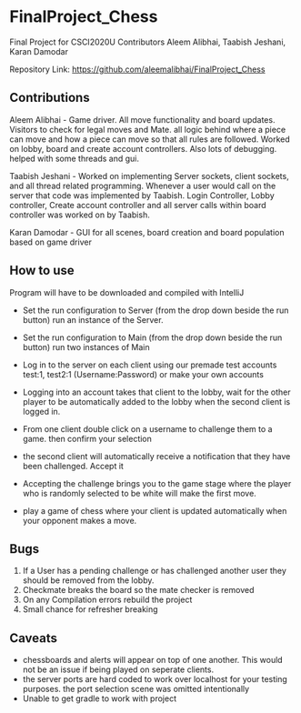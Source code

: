 # FinalProject_Chess
Final Project for CSCI2020U
Contributors Aleem Alibhai, Taabish Jeshani, Karan Damodar


Repository Link: https://github.com/aleemalibhai/FinalProject_Chess

## Contributions

Aleem Alibhai - Game driver. All move functionality and board updates. Visitors to check for legal moves and Mate. all logic behind where a piece can move and how a piece can move so that all rules are followed. Worked on lobby, board and create account controllers. Also lots of debugging. helped with some threads and gui.

Taabish Jeshani - Worked on implementing Server sockets, client sockets, and all thread related programming. Whenever a user would 
call on the server that code was implemented by Taabish. Login Controller, Lobby controller, Create account controller and all
server calls within board controller was worked on by Taabish.

Karan Damodar - GUI for all scenes, board creation and board population based on game driver


## How to use

Program will have to be downloaded and compiled with IntelliJ
- Set the run configuration to Server (from the drop down beside the run button) run an instance of the Server.

- Set the run configuration to Main (from the drop down beside the run button) run two instances of Main

- Log in to the server on each client using our premade test accounts test:1, test2:1 (Username:Password) or make your own accounts

- Logging into an account takes that client to the lobby, wait for the other player to be automatically added to the lobby when the second client is logged in.

- From one client double click on a username to challenge them to a game. then confirm your selection

- the second client will automatically receive a notification that they have been challenged. Accept it

- Accepting the challenge brings you to the game stage where the player who is randomly selected to be white will make the first move.

- play a game of chess where your client is updated automatically when your opponent makes a move.


## Bugs

1. If a User has a pending challenge or has challenged another user they should be removed from the lobby.
2. Checkmate breaks the board so the mate checker is removed
3. On any Compilation errors rebuild the project
4. Small chance for refresher breaking

## Caveats
- chessboards and alerts will appear on top of one another. This would not be an issue if being played on seperate clients.
- the server ports are hard coded to work over localhost for your testing purposes. the port selection scene was omitted intentionally
- Unable to get gradle to work with project


